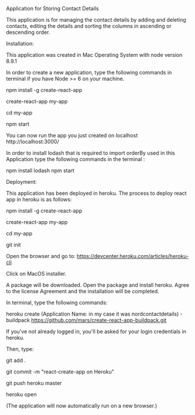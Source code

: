 
Application for Storing Contact Details

This application is for managing the contact details by adding and deleting contacts, editing the details and sorting the columns in ascending or descending order. 


Installation:

This application was created in Mac Operating System with node version 8.9.1 

In order to create a new application, type the following commands in terminal if you have Node >= 6 on your machine.

npm install -g create-react-app

create-react-app my-app

cd my-app

npm start

You can now run the app you just created on localhost http://localhost:3000/ 

In order to install lodash that is required to  import orderBy used in this Application type the following commands in the terminal : 

npm install lodash
npm start

Deployment:

This application has been deployed in heroku. The process to deploy react app in heroku is as follows:

npm install -g create-react-app

create-react-app my-app

cd my-app

git init


Open the browser and go to:
https://devcenter.heroku.com/articles/heroku-cli

Click on MacOS installer.

A package will be downloaded. Open the package and install heroku. Agree to the license Agreement and the installation will be completed. 

In terminal, type the following commands:

heroku create (Application Name: in my case it was nordcontactdetails) -buildpack https://github.com/mars/create-react-app-buildpack.git

If you've not already logged in, you'll be asked for your login credentials in heroku.

Then, type:

git add .

git commit -m "react-create-app on Heroku"

git push heroku master

heroku open


(The application will now automatically run on a new browser.)



